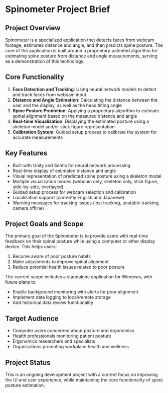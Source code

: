 # Spinometer Project Brief

## Project Overview

Spinometer is a specialized application that detects faces from webcam footage, estimates distance and angle, and then predicts spine posture. The core of the application is built around a proprietary patented algorithm for estimating spine posture from distance and angle measurements, serving as a demonstration of this technology.

## Core Functionality

1. **Face Detection and Tracking**: Using neural network models to detect and track faces from webcam input
2. **Distance and Angle Estimation**: Calculating the distance between the user and the display, as well as the head tilting angle
3. **Spine Posture Prediction**: Applying a proprietary algorithm to estimate spinal alignment based on the measured distance and angle
4. **Real-time Visualization**: Displaying the estimated posture using a skeleton model and/or stick figure representation
5. **Calibration System**: Guided setup process to calibrate the system for accurate measurements

## Key Features

- Built with Unity and Sentis for neural network processing
- Real-time display of estimated distance and angle
- Visual representation of predicted spine posture using a skeleton model
- Multiple visualization modes (webcam only, skeleton only, stick figure, side-by-side, overlayed)
- Guided setup process for webcam selection and calibration
- Localization support (currently English and Japanese)
- Warning messages for tracking issues (lost tracking, unstable tracking, camera offline)

## Project Goals and Scope

The primary goal of the Spinometer is to provide users with real-time feedback on their spinal posture while using a computer or other display device. This helps users:

1. Become aware of poor posture habits
2. Make adjustments to improve spinal alignment
3. Reduce potential health issues related to poor posture

The current scope includes a standalone application for Windows, with future plans to:
- Enable background monitoring with alerts for poor alignment
- Implement data logging to local/remote storage
- Add historical data review functionality

## Target Audience

- Computer users concerned about posture and ergonomics
- Health professionals monitoring patient posture
- Ergonomics researchers and specialists
- Organizations promoting workplace health and wellness

## Project Status

This is an ongoing development project with a current focus on improving the UI and user experience, while maintaining the core functionality of spine posture estimation.
